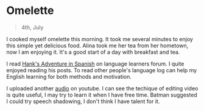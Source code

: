 
# Omelette
> 4th, July

I cooked myself omelette this morning. It took me several minutes to enjoy this simple yet delicious food. Alina took me her tea from her hometown, now I am enjoying it. It's a good start of a day with breakfast and tea.

I read [Hank's Adventure in Spanish](https://forum.language-learners.org/viewtopic.php?f=15&t=1833) on language learners forum. I quite enjoyed reading his posts. To read other people's language log can help my English learning for both methods and motivation.

I uploaded another [audio](https://www.youtube.com/watch?v=tmKR_TYzQy0) on youtube. I can see the techique of editing video is quite useful, I may try to learn it when I have free time. Batman suggested I could try speech shadowing, I don't think I have talent for it. 